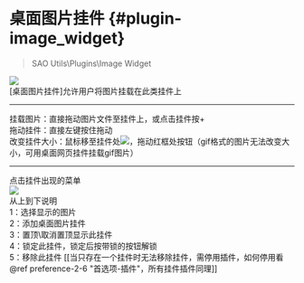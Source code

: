 
# 桌面图片挂件 {#plugin-image_widget}

> SAO Utils\\Plugins\\Image Widget

![](Images/temp/5-6-1.jpg)<br>
[桌面图片挂件]允许用户将图片挂载在此类挂件上
***
挂载图片：直接拖动图片文件至挂件上，或点击挂件按+<br>
拖动挂件：直接左键按住拖动<br>
改变挂件大小：鼠标移至挂件处![](Images/temp/5-6-2.jpg)，拖动红框处按钮（gif格式的图片无法改变大小，可用桌面网页挂件挂载gif图片）
***
点击挂件出现的菜单<br>
![](Images/temp/5-6-3.jpg)<br>
从上到下说明<br>
1：选择显示的图片<br>
2：添加桌面图片挂件<br>
3：置顶\取消置顶显示此挂件<br>
4：锁定此挂件，锁定后按带锁的按钮解锁<br>
5：移除此挂件 [[当只存在一个挂件时无法移除挂件，需停用插件，如何停用看@ref preference-2-6 "首选项-插件"，所有挂件插件同理]]
